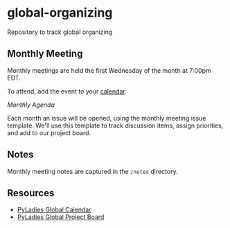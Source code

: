 # global-organizing
Repository to track global organizing 

## Monthly Meeting

Monthly meetings are held the first Wednesday of the month at 7:00pm EDT.  

To attend, add the event to your [calendar](https://calendar.google.com/event?action=TEMPLATE&tmeid=MnJscW1vOTlrb2l2NnVzdnBtZmhoZDE4cHJfMjAxOTA2MDVUMjMwMDAwWiBsb3JlbmEubi5tZXNhQG0&tmsrc=lorena.n.mesa%40gmail.com&scp=ALL).

_Monthly Agenda_

Each month an issue will be opened, using the monthly meeting issue template. We'll use this template to track discussion items, assign priorities, and add to our project board.

## Notes

Monthly meeting notes are captured in the `/notes` directory. 

## Resources

- [PyLadies Global Calendar](https://calendar.google.com/calendar/embed?src=33mjc00d08aejualecuvosr358%40group.calendar.google.com&ctz=America%2FChicago)
- [PyLadies Global Project Board](https://github.com/orgs/pyladies/projects/1)